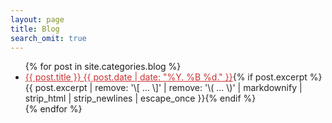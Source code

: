 ```yaml
---
layout: page
title: Blog
search_omit: true
---
```


<ul class="post-list">
{% for post in site.categories.blog %}
  <li><article><a href="{{ site.url }}{{ post.url }}" style="color:#ca3333">{{ post.title }} <span class="entry-date"><time datetime="{{ post.date | date_to_xmlschema }}">{{ post.date | date: "%Y. %B %d." }}</time></span></a><a href="{{ site.url }}{{ post.url }}" style="text-decoration:none; color:#222">{% if post.excerpt %} <span class="excerpt">{{ post.excerpt | remove: '\[ ... \]' | remove: '\( ... \)' | markdownify | strip_html | strip_newlines | escape_once }}</span>{% endif %}</a></article></li>
{% endfor %}
</ul>
